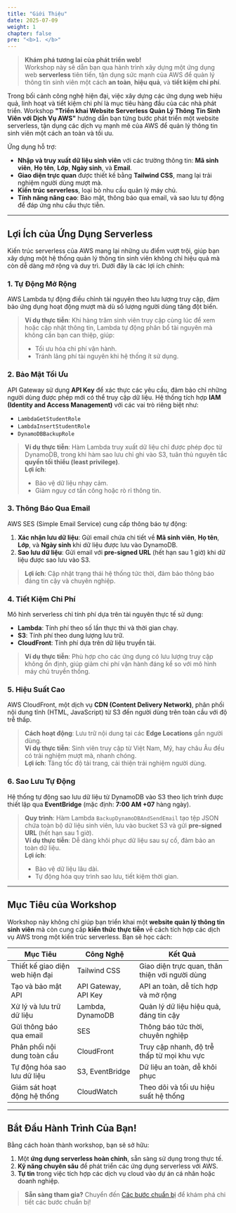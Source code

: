 ```yaml
---
title: "Giới Thiệu"
date: 2025-07-09
weight: 1
chapter: false
pre: "<b>1. </b>"
---
```


> **Khám phá tương lai của phát triển web!**  
> Workshop này sẽ dẫn bạn qua hành trình xây dựng một ứng dụng web **serverless** tiên tiến, tận dụng sức mạnh của AWS để quản lý thông tin sinh viên một cách **an toàn**, **hiệu quả**, và **tiết kiệm chi phí**.

Trong bối cảnh công nghệ hiện đại, việc xây dựng các ứng dụng web hiệu quả, linh hoạt và tiết kiệm chi phí là mục tiêu hàng đầu của các nhà phát triển. Workshop **"Triển khai Website Serverless Quản Lý Thông Tin Sinh Viên với Dịch Vụ AWS"** hướng dẫn bạn từng bước phát triển một website serverless, tận dụng các dịch vụ mạnh mẽ của AWS để quản lý thông tin sinh viên một cách an toàn và tối ưu.  

Ứng dụng hỗ trợ:
- **Nhập và truy xuất dữ liệu sinh viên** với các trường thông tin: **Mã sinh viên**, **Họ tên**, **Lớp**, **Ngày sinh**, và **Email**.  
- **Giao diện trực quan** được thiết kế bằng **Tailwind CSS**, mang lại trải nghiệm người dùng mượt mà.  
- **Kiến trúc serverless**, loại bỏ nhu cầu quản lý máy chủ.  
- **Tính năng nâng cao**: Bảo mật, thông báo qua email, và sao lưu tự động để đáp ứng nhu cầu thực tiễn.

---

## Lợi Ích của Ứng Dụng Serverless

Kiến trúc serverless của AWS mang lại những ưu điểm vượt trội, giúp bạn xây dựng một hệ thống quản lý thông tin sinh viên không chỉ hiệu quả mà còn dễ dàng mở rộng và duy trì. Dưới đây là các lợi ích chính:

### 1. Tự Động Mở Rộng
AWS Lambda tự động điều chỉnh tài nguyên theo lưu lượng truy cập, đảm bảo ứng dụng hoạt động mượt mà dù số lượng người dùng tăng đột biến.  

> **Ví dụ thực tiễn**: Khi hàng trăm sinh viên truy cập cùng lúc để xem hoặc cập nhật thông tin, Lambda tự động phân bổ tài nguyên mà không cần bạn can thiệp, giúp:  
> - Tối ưu hóa chi phí vận hành.  
> - Tránh lãng phí tài nguyên khi hệ thống ít sử dụng.

### 2. Bảo Mật Tối Ưu
API Gateway sử dụng **API Key** để xác thực các yêu cầu, đảm bảo chỉ những người dùng được phép mới có thể truy cập dữ liệu. Hệ thống tích hợp **IAM (Identity and Access Management)** với các vai trò riêng biệt như:  
- `LambdaGetStudentRole`  
- `LambdaInsertStudentRole`  
- `DynamoDBBackupRole`  

> **Ví dụ thực tiễn**: Hàm Lambda truy xuất dữ liệu chỉ được phép đọc từ DynamoDB, trong khi hàm sao lưu chỉ ghi vào S3, tuân thủ nguyên tắc **quyền tối thiểu (least privilege)**.  
> **Lợi ích**:  
> - Bảo vệ dữ liệu nhạy cảm.  
> - Giảm nguy cơ tấn công hoặc rò rỉ thông tin.

### 3. Thông Báo Qua Email
AWS SES (Simple Email Service) cung cấp thông báo tự động:  
1. **Xác nhận lưu dữ liệu**: Gửi email chứa chi tiết về **Mã sinh viên**, **Họ tên**, **Lớp**, và **Ngày sinh** khi dữ liệu được lưu vào DynamoDB.  
2. **Sao lưu dữ liệu**: Gửi email với **pre-signed URL** (hết hạn sau 1 giờ) khi dữ liệu được sao lưu vào S3.  

> **Lợi ích**: Cập nhật trạng thái hệ thống tức thời, đảm bảo thông báo đáng tin cậy và chuyên nghiệp.

### 4. Tiết Kiệm Chi Phí
Mô hình serverless chỉ tính phí dựa trên tài nguyên thực tế sử dụng:  
- **Lambda**: Tính phí theo số lần thực thi và thời gian chạy.  
- **S3**: Tính phí theo dung lượng lưu trữ.  
- **CloudFront**: Tính phí dựa trên dữ liệu truyền tải.  

> **Ví dụ thực tiễn**: Phù hợp cho các ứng dụng có lưu lượng truy cập không ổn định, giúp giảm chi phí vận hành đáng kể so với mô hình máy chủ truyền thống.

### 5. Hiệu Suất Cao
AWS CloudFront, một dịch vụ **CDN (Content Delivery Network)**, phân phối nội dung tĩnh (HTML, JavaScript) từ S3 đến người dùng trên toàn cầu với độ trễ thấp.  

> **Cách hoạt động**: Lưu trữ nội dung tại các **Edge Locations** gần người dùng.  
> **Ví dụ thực tiễn**: Sinh viên truy cập từ Việt Nam, Mỹ, hay châu Âu đều có trải nghiệm mượt mà, nhanh chóng.  
> **Lợi ích**: Tăng tốc độ tải trang, cải thiện trải nghiệm người dùng.

### 6. Sao Lưu Tự Động
Hệ thống tự động sao lưu dữ liệu từ DynamoDB vào S3 theo lịch trình được thiết lập qua **EventBridge** (mặc định: **7:00 AM +07** hàng ngày).  

> **Quy trình**: Hàm Lambda `BackupDynamoDBAndSendEmail` tạo tệp JSON chứa toàn bộ dữ liệu sinh viên, lưu vào bucket S3 và gửi **pre-signed URL** (hết hạn sau 1 giờ).  
> **Ví dụ thực tiễn**: Dễ dàng khôi phục dữ liệu sau sự cố, đảm bảo an toàn dữ liệu.  
> **Lợi ích**:  
> - Bảo vệ dữ liệu lâu dài.  
> - Tự động hóa quy trình sao lưu, tiết kiệm thời gian.

---

## Mục Tiêu của Workshop

Workshop này không chỉ giúp bạn triển khai một **website quản lý thông tin sinh viên** mà còn cung cấp **kiến thức thực tiễn** về cách tích hợp các dịch vụ AWS trong một kiến trúc serverless. Bạn sẽ học cách:

| **Mục Tiêu** | **Công Nghệ** | **Kết Quả** |
|--------------|---------------|-------------|
| Thiết kế giao diện web hiện đại | Tailwind CSS | Giao diện trực quan, thân thiện với người dùng |
| Tạo và bảo mật API | API Gateway, API Key | API an toàn, dễ tích hợp và mở rộng |
| Xử lý và lưu trữ dữ liệu | Lambda, DynamoDB | Quản lý dữ liệu hiệu quả, đáng tin cậy |
| Gửi thông báo qua email | SES | Thông báo tức thời, chuyên nghiệp |
| Phân phối nội dung toàn cầu | CloudFront | Truy cập nhanh, độ trễ thấp từ mọi khu vực |
| Tự động hóa sao lưu dữ liệu | S3, EventBridge | Dữ liệu an toàn, dễ khôi phục |
| Giám sát hoạt động hệ thống | CloudWatch | Theo dõi và tối ưu hiệu suất hệ thống |

---

## Bắt Đầu Hành Trình Của Bạn!

Bằng cách hoàn thành workshop, bạn sẽ sở hữu:
1. Một **ứng dụng serverless hoàn chỉnh**, sẵn sàng sử dụng trong thực tế.  
2. **Kỹ năng chuyên sâu** để phát triển các ứng dụng serverless với AWS.  
3. **Tự tin** trong việc tích hợp các dịch vụ cloud vào dự án cá nhân hoặc doanh nghiệp.

> **Sẵn sàng tham gia?**
> Chuyển đến [Các bước chuẩn bị](2-preparation-steps/) để khám phá chi tiết các bước chuẩn bị!
